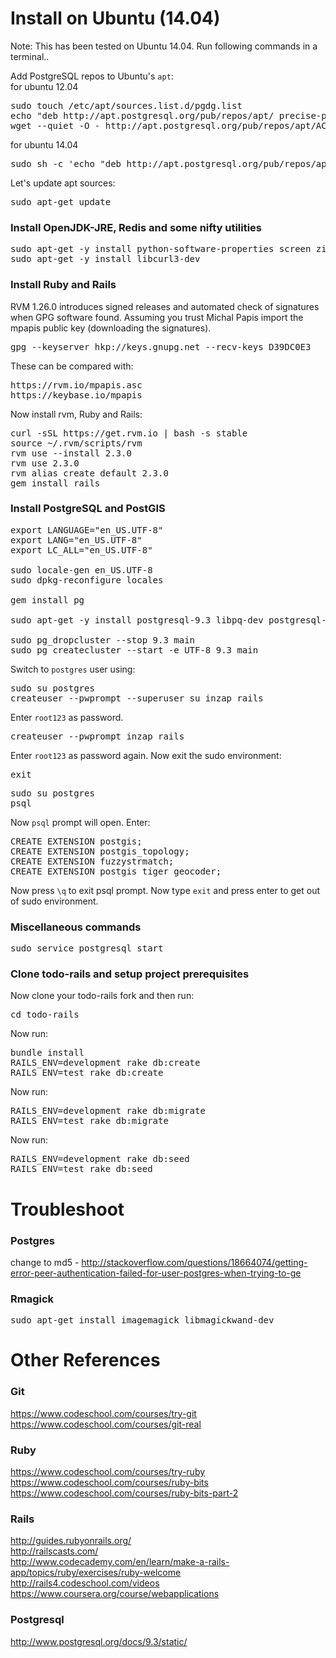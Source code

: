 # Install on Ubuntu (14.04)
Note: This has been tested on Ubuntu 14.04. Run following commands in a terminal..

Add PostgreSQL repos to Ubuntu's `apt`:<br>
for ubuntu 12.04
<pre>
sudo touch /etc/apt/sources.list.d/pgdg.list
echo "deb http://apt.postgresql.org/pub/repos/apt/ precise-pgdg main" | sudo tee -a /etc/apt/sources.list.d/pgdg.list
wget --quiet -O - http://apt.postgresql.org/pub/repos/apt/ACCC4CF8.asc | sudo apt-key add -
</pre>
for ubuntu 14.04
<pre>
sudo sh -c 'echo "deb http://apt.postgresql.org/pub/repos/apt trusty-pgdg main" >> /etc/apt/sources.list'
</pre>

Let's update apt sources:
<pre>sudo apt-get update</pre>

### Install OpenJDK-JRE, Redis and some nifty utilities
<pre>
sudo apt-get -y install python-software-properties screen zip unzip tmux sysvbanner make vim curl libpq-dev git openjdk-7-jre-headless redis-server
sudo apt-get -y install libcurl3-dev
</pre>

### Install Ruby and Rails

RVM 1.26.0 introduces signed releases and automated check of signatures when GPG software found.
Assuming you trust Michal Papis import the mpapis public key (downloading the signatures).
<pre>gpg --keyserver hkp://keys.gnupg.net --recv-keys D39DC0E3</pre>
These can be compared with:
<pre>
https://rvm.io/mpapis.asc
https://keybase.io/mpapis
</pre>
Now install rvm, Ruby and Rails:
<pre>
curl -sSL https://get.rvm.io | bash -s stable
source ~/.rvm/scripts/rvm
rvm use --install 2.3.0
rvm use 2.3.0
rvm alias create default 2.3.0
gem install rails
</pre>

### Install PostgreSQL and PostGIS
<pre>
export LANGUAGE="en_US.UTF-8"
export LANG="en_US.UTF-8"
export LC_ALL="en_US.UTF-8"

sudo locale-gen en_US.UTF-8
sudo dpkg-reconfigure locales

gem install pg

sudo apt-get -y install postgresql-9.3 libpq-dev postgresql-contrib-9.3 postgresql-9.3-postgis-2.1

sudo pg_dropcluster --stop 9.3 main
sudo pg_createcluster --start -e UTF-8 9.3 main
</pre>

Switch to `postgres` user using:
<pre>
sudo su postgres
createuser --pwprompt --superuser su_inzap_rails
</pre>
Enter `root123` as password.
<pre>
createuser --pwprompt inzap_rails
</pre>
Enter `root123` as password again. Now exit the sudo environment:
<pre>
exit
</pre>

<pre>
sudo su postgres
psql
</pre>
Now `psql` prompt will open. Enter:
<pre>
CREATE EXTENSION postgis;
CREATE EXTENSION postgis_topology;
CREATE EXTENSION fuzzystrmatch;
CREATE EXTENSION postgis_tiger_geocoder;
</pre>
Now press `\q` to exit psql prompt. Now type `exit` and press enter to get out of sudo environment.

### Miscellaneous commands
<pre>
sudo service postgresql start
</pre>

### Clone todo-rails and setup project prerequisites
Now clone your todo-rails fork and then run:
<pre>
cd todo-rails
</pre>
Now run:
<pre>
bundle install
RAILS_ENV=development rake db:create
RAILS_ENV=test rake db:create
</pre>
Now run:
<pre>
RAILS_ENV=development rake db:migrate
RAILS_ENV=test rake db:migrate
</pre>
Now run:
<pre>
RAILS_ENV=development rake db:seed
RAILS_ENV=test rake db:seed
</pre>

# Troubleshoot

### Postgres
change to md5 - <a href="http://stackoverflow.com/questions/18664074/getting-error-peer-authentication-failed-for-user-postgres-when-trying-to-ge">http://stackoverflow.com/questions/18664074/getting-error-peer-authentication-failed-for-user-postgres-when-trying-to-ge</a>

### Rmagick
<pre>sudo apt-get install imagemagick libmagickwand-dev</pre>

# Other References

### Git
https://www.codeschool.com/courses/try-git<br>
https://www.codeschool.com/courses/git-real<br>

### Ruby
https://www.codeschool.com/courses/try-ruby<br>
https://www.codeschool.com/courses/ruby-bits<br>
https://www.codeschool.com/courses/ruby-bits-part-2<br>

### Rails
http://guides.rubyonrails.org/<br>
http://railscasts.com/<br>
http://www.codecademy.com/en/learn/make-a-rails-app/topics/ruby/exercises/ruby-welcome<br>
http://rails4.codeschool.com/videos<br>
https://www.coursera.org/course/webapplications<br>

### Postgresql
http://www.postgresql.org/docs/9.3/static/